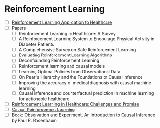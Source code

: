 # Reinforcement Learning

* [ ] [Reinforcement Learning Application to Healthcare](https://towardsdatascience.com/a-review-of-recent-reinforcment-learning-applications-to-healthcare-1f8357600407)
* [ ] Papers
  * [ ] Reinforcement Learning in Healthcare: A Survey
  * [ ] A Reinforcement Learning System to Encourage
Physical Activity in Diabetes Patients
  * [ ] A Comprehensive Survey on Safe Reinforcement Learning
  * [ ] Evaluating Reinforcement Learning Algorithms
  * [ ] Deconfounding Reinforcement Learning
  * [ ] Reinforcement learning and causal models
  * [ ] Learning Optimal Policies from Observational Data
  * [ ] On Pearl’s Hierarchy and the Foundations of Causal Inference
  * [ ] Improving the accuracy of medical diagnosis with causal machine learning
  * [ ] Causal inference and counterfactual prediction in machine learning for actionable healthcare

* [ ] [Reinforcement Learning in Healthcare: Challenges and Promise](https://www.youtube.com/watch?v=OsGxPVYR2xo)
* [ ] [Causal Reinforcement Learning](https://crl.causalai.net/)
* [ ] Book: Observation and Experiment. An Introduction to Causal Inference by Paul R. Rosenbaum